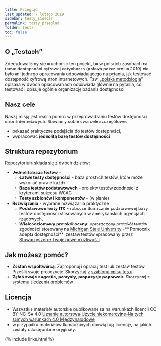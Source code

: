 ```yaml
---
title: Przegląd
last_updated: 7 lutego 2019
sidebar: testy_sidebar
permalink: testy_przeglad
folder: testy
toc: false
---
```

## O &bdquo;Testach&rdquo;
Zdecydowaliśmy się uruchomić ten projekt, bo w polskich zasobach na temat dostępności cyfrowej dotychczas (połowa października 2019) nie było ani jednego opracowania odpowiadającego na pytania, jak testować dostępność cyfrową stron internetowych. Tzw. &bdquo;[polska metodologia](met_polska)&rdquo; opisana w dwóch opracowaniach odpowiada głównie na pytania, co testować i opisuje ogólnie organizację badania dostępności 

## Nasz cele
Naszą misją jest realna pomoc w przeprowadzaniu testów dostępności stron internetowych. Stawiamy sobie dwa cele szczegółowe: 
- pokazać praktyczne podejścia do testów dostępności,
- wypracować **jednolitą bazę testów dostępności**

## Struktura repozytorium
Repozytorium składa się z dwóch działów: 
- **Jednolita baza testów** - 
  - **Łatwe testy dostępności** - baza prostych testów, które może wykonać prawie każdy
  - **Baza testów podstawowych** - projekty testów zgodności z kryteriami sukcesu WCAG
  - **Testy szblonów i komponentów** - (w planie)    
- **Rozwiązania** - wybrane rozwiązania praktyczne 
  - **Podstawowe testy ITC** - robocze tłumacznie podstawowej bazy testów dostępności stosowanych w&nbsp;amerykańskich agencjach rządowych,
  - **Wielopoziomowy protokół oceny**: uproszczony protokół testów zgodności stosowany na [Michigan State University](https://uarc.msu.edu/resources/tools)
  -** Pomocnik adepta dostępności**: zestaw testów opracowany przez [Stowarzyszenie Twoje nowe możliwości](http://www.tnm.org.pl/)

 
## Jak możesz pomóc?
- **Zostań współtwórcą**. Zaproponuj i opracuj test lub zestaw testów. Prześlij swoje propozycje. Skorzystaj z [szablonu opisu testu](testy/szablon_opisu_testu.md)
- **Zgłoś swoje sugestie, pomysły, propozycje poprawek**. Skorzystaj z systemu [śledzenia problemów](https://github.com/lepszyweb/wcag-testy/issues) 

## Licencja
- Wszystkie materiały autorskie publikowane są na warunkach licencji CC BY-NC-SA 4.0
[Uznanie autorstwa-Użycie niekomercyjne-Na tych samych warunkach 4.0 Międzynarodowe](https://creativecommons.org/licenses/by-nc-sa/4.0/deed.pl) 
- w przypadku materiałów tłumaczonych obowiązują licencje, na jakich zostały udostępnione oryginały.


{% include links.html %}
